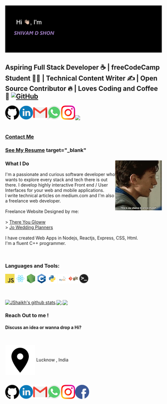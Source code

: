 ![Header](https://github.com/shivamdshon/shivamdshon/blob/main/header.png)
## Aspiring Full Stack Developer :coffee: | freeCodeCamp Student 👩‍💻 | Technical Content Writer :writing_hand: |  Open Source Contributor :fire:  | Loves Coding and Coffee :space_invader:     [![GitHub](https://img.shields.io/github/license/shivamdshon/shivamdshon?color=blue)](https://github.com/shivamdshon/about-me/LICENSE) 


 <div class="contact">
  <a target="_blank" href="https://github.com/shivamdshon" target="_blank"><img src="https://github.com/shivamdshon/shivamdshon/blob/main/github.svg" align="left" width="45" height="45" /></a>
  <a target="_blank" href="https://www.linkedin.com/in/shivamdshon/" target="_blank"><img src="https://github.com/shivamdshon/shivamdshon/blob/main/linkedin.svg"align="left"  width="45" height="45" /></a>
  <a target="_blank" href="mailto:ishivamyadav@gmail.com"><img src="https://github.com/shivamdshon/shivamdshon/blob/main/gmail.svg" align="left" width="45" height="45" /></a>
  <a target="_blank" href="https://https://wa.link/mswzp1/"><img src="https://github.com/shivamdshon/shivamdshon/blob/main/whatsapp.svg" align="left"  width="45" height="45"  /></a>
  <a target="_blank" href="https://instagram.com/shivamdshon" target="_blank"><img src="https://github.com/shivamdshon/shivamdshon/blob/main/instagram.svg" align="left" width="45" height="45" /></a>
  </div>    
  
  </br> 
  
![](https://visitor-badge.glitch.me/badge?page_id=shivamdshon.shivamdshon)     
</br>    



### [Contact Me](#reach-out-to-me-)    


### [See My Resume](https://drive.google.com/file/d/176Og7UgtTcnVdYvmxM1YEMjYFUmgcELu/view?usp=sharing) target="_blank"

<html>
  <div class="container">
  <div class="row">
    <div class="col">
      <img align="right" src="https://github.com/shivamdshon/shivamdshon/blob/main/tenor.gif" class="card-img" width="150" height="160"  alt="" />
    </div>
    <div class="col">
          <h3 class="card-title">What I Do</h3>
            <p class="card-text">I'm a passionate and curious software developer who wants to explore every stack and tech there is out there.
                                I  develop highly interactive Front end / User Interfaces for your web and mobile applications.<br/>
                                 I write technical articles on medium.com and I'm also a freelance web developer.<br/><br/>Freelance Website Designed by me:<br/><br/>
                                 > <a href="https://thereyougloww.com">There You Gloww</a><br/>
                                 > <a href="https://joweddingplanners.com">Jo Wedding Planners</a><br/><br/>
                                  I have created Web Apps in Nodejs, Reactjs, Express, CSS, Html.<br/>
                                  I'm a fluent C++ programmer.</p>
    </div>
  </div>
 </div>  
</html>   



 
 
 

<!--
**shivamdshon/shivamdshon** is a ✨ _special_ ✨ repository because its `README.md` (this file) appears on your GitHub profile.

Here are some ideas to get you started:

- 🔭 I’m currently working on ...
- 🌱 I’m currently learning ...
- 👯 I’m looking to collaborate on ...
- 🤔 I’m looking for help with ...
- 💬 Ask me about ...
- 📫 How to reach me: ...
- 😄 Pronouns: ...
- ⚡ Fun fact: ...
-->    

</br>

### **Languages and Tools:**  

<code><img height="30" src="https://raw.githubusercontent.com/github/explore/80688e429a7d4ef2fca1e82350fe8e3517d3494d/topics/javascript/javascript.png"></code>
<code><img height="30" src="https://raw.githubusercontent.com/github/explore/80688e429a7d4ef2fca1e82350fe8e3517d3494d/topics/react/react.png"></code>
<code><img height="30" src="https://raw.githubusercontent.com/github/explore/80688e429a7d4ef2fca1e82350fe8e3517d3494d/topics/nodejs/nodejs.png"></code>
<code><img height="30" src="https://raw.githubusercontent.com/github/explore/80688e429a7d4ef2fca1e82350fe8e3517d3494d/topics/cpp/cpp.png"></code>
<code><img height="30" src="https://raw.githubusercontent.com/github/explore/80688e429a7d4ef2fca1e82350fe8e3517d3494d/topics/python/python.png"></code>
<code><img height="30" src="https://raw.githubusercontent.com/github/explore/80688e429a7d4ef2fca1e82350fe8e3517d3494d/topics/mysql/mysql.png"></code>
<code><img height="30" src="https://raw.githubusercontent.com/github/explore/80688e429a7d4ef2fca1e82350fe8e3517d3494d/topics/git/git.png"></code>
<code><img height="30" src="https://raw.githubusercontent.com/github/explore/80688e429a7d4ef2fca1e82350fe8e3517d3494d/topics/terminal/terminal.png"></code>

</br>        

</br>    


<a href="https://github.com/shivamdshon/github-readme-stats">
  <img align="center" src="https://github-readme-stats.vercel.app/api?username=shivamdshon&show_icons=true&include_all_commits=true&theme=dark&hide=prs" alt="JShaikh's github stats" />
</a>
<a href="https://github.com/shivamdshon/github-readme-stats">
  <img align="center" src="https://github-readme-stats.vercel.app/api/top-langs/?username=shivamdshon&layout=compact&theme=dark" />
</a>

 
 <a href="https://ishivamyadav.xyz" target="_blank">
  <!-- Change the `github-readme-stats.shivamdshon.vercel.app` to `github-readme-stats.vercel.app`  -->
  <img align="center" src="https://github-readme-stats.shivamdshon.vercel.app/api/pin/?username=shivamdshon&repo=shivamdshon.github.io&theme=dark" />
</a>
</br>

<!--footer--> 
### Reach Out to me !
#### Discuss an idea or wanna drop a Hi?

<html>
 </br>
  <div class="location">
    <p><img src="https://github.com/shivamdshon/shivamdshon/blob/main/location.svg" style="vertical-align:middle" /> Lucknow , India</p>
  </div>
  </br>
  <div class="contact">
  <a target="_blank" href="https://github.com/shivamdshon" target="_blank"><img align="left" src="https://github.com/shivamdshon/shivamdshon/blob/main/github.svg" width="45" height="45" /></a>
  <a target="_blank" href="https://www.linkedin.com/in/shivamdshon/" target="_blank"><img align="left" src="https://github.com/shivamdshon/shivamdshon/blob/main/linkedin.svg" width="45" height="45" /></a>
  <a target="_blank" href="mailto:ishivamyadav@gmail.com"><img src="https://github.com/shivamdshon/shivamdshon/blob/main/gmail.svg" align="left" width="45" height="45" /></a>
  <a target="_blank" href="https://https://wa.link/mswzp1/"><img src="https://github.com/shivamdshon/shivamdshon/blob/main/whatsapp.svg" align="left"  width="45" height="45"  /></a>
  <a target="_blank" href="https://instagram.com/shivamdshon" target="_blank"><img src="https://github.com/shivamdshon/shivamdshon/blob/main/instagram.svg" align="left" width="45" height="45" /></a><a target="_blank" href="https://facebook.com/shivamdshon" target="_blank"><img align="left" src="https://github.com/shivamdshon/shivamdshon/blob/main/facebook.svg" width="45" height="45"  /></a>   
  </div>
</html>


